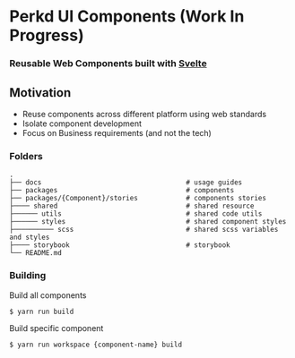 # Perkd UI Components (Work In Progress)
### Reusable Web Components built with [Svelte](https://svelte.dev)

## Motivation
* Reuse components across different platform using web standards
* Isolate component development
* Focus on Business requirements (and not the tech)


### Folders

    .
    ├── docs                                    # usage guides
    ├── packages                                # components
    ├── packages/{Component}/stories            # components stories
    ├──── shared                                # shared resource 
    ├────── utils                               # shared code utils 
    ├────── styles                              # shared component styles 
    ├────────── scss                            # shared scss variables and styles 
    ├──── storybook                             # storybook 
    └── README.md

### Building 


Build all components

```bash
$ yarn run build
```

Build specific component

```bash
$ yarn run workspace {component-name} build
```